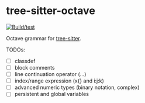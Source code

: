 # tree-sitter-octave

[![Build/test](https://github.com/JannikLassahn/tree-sitter-octave/actions/workflows/ci.yml/badge.svg)](https://github.com/JannikLassahn/tree-sitter-octave/actions/workflows/ci.yml)

Octave grammar for [tree-sitter](https://github.com/tree-sitter/tree-sitter).

TODOs:

- [ ] classdef
- [ ] block comments
- [ ] line continuation operator (...)
- [ ] index/range expression (x{} and i:j:k)
- [ ] advanced numeric types (binary notation, complex)
- [ ] persistent and global variables